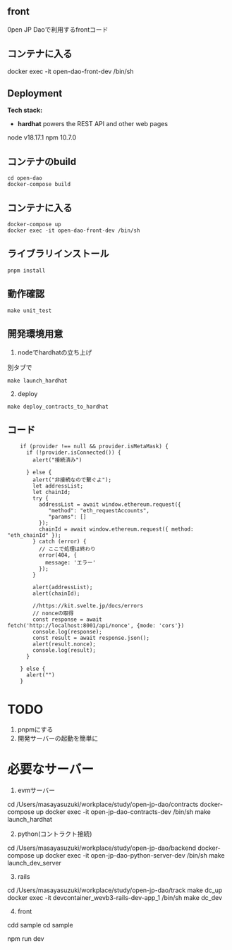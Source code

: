 ## front

0pen JP Daoで利用するfrontコード

## コンテナに入る

docker exec -it open-dao-front-dev /bin/sh

## Deployment

**Tech stack:**

- **hardhat** powers the REST API and other web pages

node v18.17.1
npm 10.7.0

## コンテナのbuild

```
cd open-dao
docker-compose build
```

## コンテナに入る

```
docker-compose up
docker exec -it open-dao-front-dev /bin/sh
```

## ライブラリインストール

```
pnpm install
```

## 動作確認

```
make unit_test
```

## 開発環境用意

1. nodeでhardhatの立ち上げ

別タブで

```
make launch_hardhat
```

2. deploy

```
make deploy_contracts_to_hardhat
```

## コード

        if (provider !== null && provider.isMetaMask) {
          if (!provider.isConnected()) {
            alert("接続済み")

          } else {
            alert("非接続なので繋ぐよ");
            let addressList;
            let chainId;
            try {
              addressList = await window.ethereum.request({
		         "method": "eth_requestAccounts",
			     "params": []
			  });
			  chainId = await window.ethereum.request({ method: "eth_chainId" });
			} catch (error) {
			  // ここで処理は終わり
			  error(404, {
			    message: 'エラー'
		      });
			}

			alert(addressList);
			alert(chainId);

            //https://kit.svelte.jp/docs/errors
            // nonceの取得
            const response = await fetch('http://localhost:8001/api/nonce', {mode: 'cors'})
            console.log(response);
            const result = await response.json();
            alert(result.nonce);
            console.log(result);
          }

		} else {
		  alert("")
		}

# TODO 

1. pnpmにする
2. 開発サーバーの起動を簡単に

# 必要なサーバー

1. evmサーバー

cd /Users/masayasuzuki/workplace/study/open-jp-dao/contracts 
docker-compose up
docker exec -it open-jp-dao-contracts-dev /bin/sh
make launch_hardhat

2. python(コントラクト接続)

cd /Users/masayasuzuki/workplace/study/open-jp-dao/backend
docker-compose up
docker exec -it open-jp-dao-python-server-dev /bin/sh
make launch_dev_server

3. rails

cd /Users/masayasuzuki/workplace/study/open-jp-dao/track 
make dc_up
docker exec -it devcontainer_wevb3-rails-dev-app_1 /bin/sh
make dc_dev

4. front


cdd sample
cd sample

npm run dev
